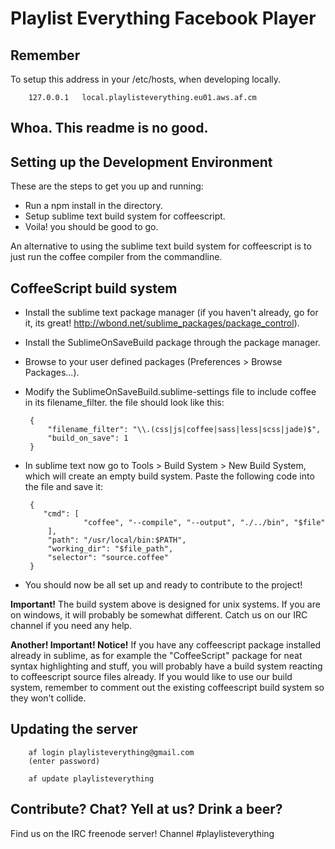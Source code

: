 Playlist Everything Facebook Player
===

## Remember

To setup this address in your /etc/hosts, when developing locally.

        127.0.0.1	local.playlisteverything.eu01.aws.af.cm

## Whoa. This readme is no good.

## Setting up the Development Environment

These are the steps to get you up and running:

 - Run a npm install in the directory.
 - Setup sublime text build system for coffeescript.
 - Voila! you should be good to go.

An alternative to using the sublime text build system for coffeescript is to just run the coffee compiler from the commandline.

## CoffeeScript build system

 - Install the sublime text package manager (if you haven't already, go for it, its great! http://wbond.net/sublime_packages/package_control).
 - Install the SublimeOnSaveBuild package through the package manager.
 - Browse to your user defined packages (Preferences > Browse Packages...).
 - Modify the SublimeOnSaveBuild.sublime-settings file to include coffee in its filename_filter. the file should look like this:

        {
            "filename_filter": "\\.(css|js|coffee|sass|less|scss|jade)$",
            "build_on_save": 1
        }

 - In sublime text now go to Tools > Build System > New Build System, which will create an empty build system. Paste the following code into the file and save it:

        {
           "cmd": [
                    "coffee", "--compile", "--output", "./../bin", "$file"
            ],
            "path": "/usr/local/bin:$PATH",
            "working_dir": "$file_path",
            "selector": "source.coffee"
        }

 - You should now be all set up and ready to contribute to the project!

**Important!** The build system above is designed for unix systems. If you are on windows, it will probably be somewhat different. Catch us on our IRC channel if you need any help.

**Another! Important! Notice!** If you have any coffeescript package installed already in sublime, as for example the "CoffeeScript" package for neat syntax highlighting and stuff, you will probably have a build system reacting to coffeescript source files already. If you would like to use our build system, remember to comment out the existing coffeescript build system so they won't collide.

## Updating the server

        af login playlisteverything@gmail.com
        (enter password)

        af update playlisteverything

## Contribute? Chat? Yell at us? Drink a beer?

Find us on the IRC freenode server! Channel #playlisteverything
